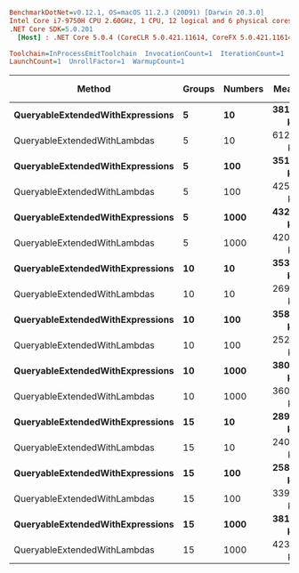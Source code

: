 ``` ini

BenchmarkDotNet=v0.12.1, OS=macOS 11.2.3 (20D91) [Darwin 20.3.0]
Intel Core i7-9750H CPU 2.60GHz, 1 CPU, 12 logical and 6 physical cores
.NET Core SDK=5.0.201
  [Host] : .NET Core 5.0.4 (CoreCLR 5.0.421.11614, CoreFX 5.0.421.11614), X64 RyuJIT

Toolchain=InProcessEmitToolchain  InvocationCount=1  IterationCount=1  
LaunchCount=1  UnrollFactor=1  WarmupCount=1  

```
|                           Method | Groups | Numbers |     Mean | Error | Gen 0 | Gen 1 | Gen 2 | Allocated |
|--------------------------------- |------- |-------- |---------:|------:|------:|------:|------:|----------:|
| **QueryableExtendedWithExpressions** |      **5** |      **10** | **381.8 μs** |    **NA** |     **-** |     **-** |     **-** |  **29.96 KB** |
|     QueryableExtendedWithLambdas |      5 |      10 | 612.0 μs |    NA |     - |     - |     - |   30.1 KB |
| **QueryableExtendedWithExpressions** |      **5** |     **100** | **351.1 μs** |    **NA** |     **-** |     **-** |     **-** |  **30.04 KB** |
|     QueryableExtendedWithLambdas |      5 |     100 | 425.1 μs |    NA |     - |     - |     - |  30.15 KB |
| **QueryableExtendedWithExpressions** |      **5** |    **1000** | **432.3 μs** |    **NA** |     **-** |     **-** |     **-** |  **30.25 KB** |
|     QueryableExtendedWithLambdas |      5 |    1000 | 420.5 μs |    NA |     - |     - |     - |   29.8 KB |
| **QueryableExtendedWithExpressions** |     **10** |      **10** | **353.0 μs** |    **NA** |     **-** |     **-** |     **-** |   **29.6 KB** |
|     QueryableExtendedWithLambdas |     10 |      10 | 269.9 μs |    NA |     - |     - |     - |   29.3 KB |
| **QueryableExtendedWithExpressions** |     **10** |     **100** | **358.4 μs** |    **NA** |     **-** |     **-** |     **-** |  **29.66 KB** |
|     QueryableExtendedWithLambdas |     10 |     100 | 252.2 μs |    NA |     - |     - |     - |   29.3 KB |
| **QueryableExtendedWithExpressions** |     **10** |    **1000** | **380.8 μs** |    **NA** |     **-** |     **-** |     **-** |  **29.59 KB** |
|     QueryableExtendedWithLambdas |     10 |    1000 | 360.2 μs |    NA |     - |     - |     - |  29.73 KB |
| **QueryableExtendedWithExpressions** |     **15** |      **10** | **289.1 μs** |    **NA** |     **-** |     **-** |     **-** |  **29.59 KB** |
|     QueryableExtendedWithLambdas |     15 |      10 | 240.6 μs |    NA |     - |     - |     - |  29.73 KB |
| **QueryableExtendedWithExpressions** |     **15** |     **100** | **258.9 μs** |    **NA** |     **-** |     **-** |     **-** |  **29.59 KB** |
|     QueryableExtendedWithLambdas |     15 |     100 | 339.5 μs |    NA |     - |     - |     - |  29.73 KB |
| **QueryableExtendedWithExpressions** |     **15** |    **1000** | **381.2 μs** |    **NA** |     **-** |     **-** |     **-** |  **29.63 KB** |
|     QueryableExtendedWithLambdas |     15 |    1000 | 423.3 μs |    NA |     - |     - |     - |  29.73 KB |
